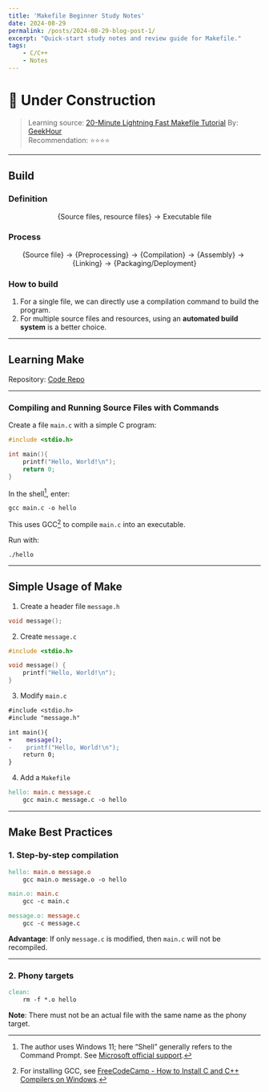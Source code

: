 ```yaml
---
title: 'Makefile Beginner Study Notes'
date: 2024-08-29
permalink: /posts/2024-08-29-blog-post-1/
excerpt: "Quick-start study notes and review guide for Makefile."
tags: 
    - C/C++
    - Notes
---
```


# 🚧 Under Construction

> Learning source: [20-Minute Lightning Fast Makefile Tutorial](https://www.bilibili.com/video/BV1tyWWeeEpp) By: [GeekHour](https://space.bilibili.com/102438649)<br>
> Recommendation: ⭐⭐⭐⭐

---

## Build

### Definition

$$
\{ \text{Source files, resource files} \} \rightarrow \text{Executable file}
$$

### Process

$$
\{ \text{Source file} \} \rightarrow \{ \text{Preprocessing} \} \rightarrow \{ \text{Compilation} \} \rightarrow 
\{ \text{Assembly} \} \rightarrow \{ \text{Linking} \} \rightarrow \{ \text{Packaging/Deployment} \}
$$

### How to build

1. For a single file, we can directly use a compilation command to build the program.
2. For multiple source files and resources, using an **automated build system** is a better choice.

---

## Learning Make

Repository: [Code Repo](https://github.com/BaoZhuhan/TechStack/tree/main/Make)

---

### Compiling and Running Source Files with Commands

Create a file `main.c` with a simple C program:

```c
#include <stdio.h>

int main(){
    printf("Hello, World!\n");
    return 0;
}
```

In the shell[^1], enter:

[^1]: The author uses Windows 11; here “Shell” generally refers to the Command Prompt. See [Microsoft official support](https://learn.microsoft.com/en-us/windows/terminal).

```shell
gcc main.c -o hello
```

This uses GCC[^2] to compile `main.c` into an executable.

[^2]: For installing GCC, see [FreeCodeCamp - How to Install C and C++ Compilers on Windows](https://www.freecodecamp.org/news/how-to-install-c-and-cpp-compiler-on-windows/).

Run with:

```shell
./hello
```

---

## Simple Usage of Make

1. Create a header file `message.h`

```c
void message();
```

2. Create `message.c`

```c
#include <stdio.h>

void message() {
    printf("Hello, World!\n");
}
```

3. Modify `main.c`

```diff
#include <stdio.h>
#include "message.h"

int main(){
+    message();
-    printf("Hello, World!\n");
    return 0;
}
```

4. Add a `Makefile`

```makefile
hello: main.c message.c
    gcc main.c message.c -o hello
```

---

## Make Best Practices

### 1. Step-by-step compilation

```makefile
hello: main.o message.o
    gcc main.o message.o -o hello

main.o: main.c
    gcc -c main.c

message.o: message.c
    gcc -c message.c
```

**Advantage**: If only `message.c` is modified, then `main.c` will not be recompiled.

---

### 2. Phony targets

```makefile
clean:
    rm -f *.o hello
```

**Note**: There must not be an actual file with the same name as the phony target.